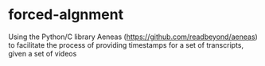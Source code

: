 # forced-algnment
Using the Python/C library Aeneas (https://github.com/readbeyond/aeneas) to facilitate the process of providing timestamps for a set of transcripts, given a set of videos
